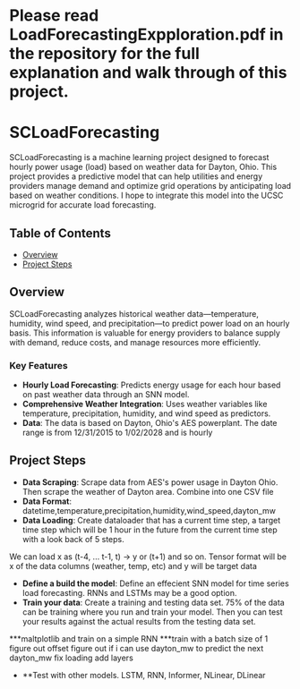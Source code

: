 # Please read LoadForecastingExpploration.pdf in the repository for the full explanation and walk through of this project. 


# SCLoadForecasting

SCLoadForecasting is a machine learning project designed to forecast hourly power usage (load) based on weather data for Dayton, Ohio. This project provides a predictive model that can help utilities and energy providers manage demand and optimize grid operations by anticipating load based on weather conditions. I hope to integrate this model into the UCSC microgrid for accurate load forecasting.

## Table of Contents
- [Overview](#overview)
- [Project Steps](#project-steps)

## Overview

SCLoadForecasting analyzes historical weather data—temperature, humidity, wind speed, and precipitation—to predict power load on an hourly basis. This information is valuable for energy providers to balance supply with demand, reduce costs, and manage resources more efficiently.

### Key Features
- **Hourly Load Forecasting**: Predicts energy usage for each hour based on past weather data through an SNN model.
- **Comprehensive Weather Integration**: Uses weather variables like temperature, precipitation, humidity, and wind speed as predictors.
- **Data**: The data is based on Dayton, Ohio's AES powerplant. The date range is from 12/31/2015 to 1/02/2028 and is hourly

## Project Steps

- **Data Scraping**: Scrape data from AES's power usage in Dayton Ohio. Then scrape the weather of Dayton area. Combine into one CSV file
- **Data Format**: datetime,temperature,precipitation,humidity,wind_speed,dayton_mw
- **Data Loading**: Create dataloader that has a current time step, a target time step which will be 1 hour in the future from the current time step with a look back of 5 steps. 

We can load x as (t-4, ... t-1, t) -> y or (t+1) and so on. Tensor format will be x of the data columns (weather, temp, etc) and y will be target data

- **Define a build the model**: Define an effecient SNN model for time series load forecasting. RNNs and LSTMs may be a good option.
- **Train your data**: Create a training and testing data set. 75% of the data can be training where you run and train your model. Then you can test your results against the actual results from the testing data set. 

***maltplotlib and train on a simple RNN
***train with a batch size of 1
    figure out offset
    figure out if i can use dayton_mw to predict the next dayton_mw
    fix loading
    add layers
    

- **Test with other models. LSTM, RNN, Informer, NLinear, DLinear




